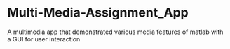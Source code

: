 # Multi-Media-Assignment_App
A multimedia app that demonstrated various media features of matlab with a GUI for user interaction
